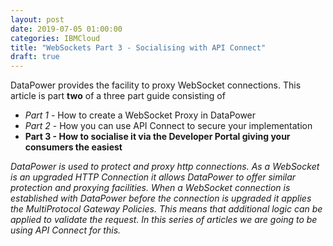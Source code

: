 ```yaml
---
layout: post
date: 2019-07-05 01:00:00
categories: IBMCloud
title: "WebSockets Part 3 - Socialising with API Connect"
draft: true
---
```


DataPower provides the facility to proxy WebSocket connections. This article is part **two** of a three part guide consisting of

* *Part 1* - How to create a WebSocket Proxy in DataPower
* *Part 2* - How you can use API Connect to secure your implementation
* **Part 3 - How to socialise it via the Developer Portal giving your consumers the easiest**

*DataPower is used to protect and proxy http connections. As a WebSocket is an upgraded HTTP Connection it allows DataPower to offer similar protection and proxying facilities. When a WebSocket connection is established with DataPower before the connection is upgraded it applies the MultiProtocol Gateway Policies. This means that additional logic can be applied to validate the request. In this series of articles we are going to be using API Connect for this.*
